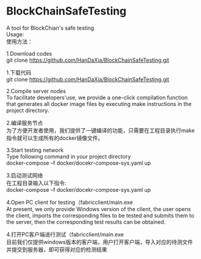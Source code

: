 # BlockChainSafeTesting
A tool for BlockChian's safe testing  
Usage:  
使用方法：  

1.Download codes  
git clone https://github.com/HanDaXia/BlockChainSafeTesting.git  

1.下载代码  
git clone https://github.com/HanDaXia/BlockChainSafeTesting.git  

2.Compile server nodes  
To facilitate developers'use, we provide a one-click compilation function that generates all docker image files by executing make instructions in the project directory.  

2.编译服务节点  
为了方便开发者使用，我们提供了一键编译的功能，只需要在工程目录执行make指令就可以生成所有的docker镜像文件。  

3.Start testing network  
Type following command in your project directory   
docker-compose –f docker/docekr-compose-sys.yaml up  

3.启动测试网络  
在工程目录输入以下指令:  
docker-compose –f docker/docekr-compose-sys.yaml up  

4.Open PC client for testing（fabricclient/main.exe  
At present, we only provide Windows version of the client, the user opens the client, imports the corresponding files to be tested and submits them to the server, then the corresponding test results can be obtained.  

4.打开PC客户端进行测试（fabricclient/main.exe  
目前我们仅提供windows版本的客户端，用户打开客户端，导入对应的待测文件并提交到服务器，即可获得对应的检测结果  

